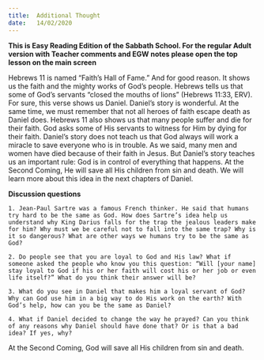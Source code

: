 ```yaml
---
title:  Additional Thought
date:   14/02/2020
---
```


**This is Easy Reading Edition of the Sabbath School. For the regular Adult version with Teacher comments and EGW notes please open the top lesson on the main screen** 

Hebrews 11 is named “Faith’s Hall of Fame.” And for good reason. It shows us the faith and the mighty works of God’s people. Hebrews tells us that some of God’s servants “closed the mouths of lions” (Hebrews 11:33, ERV). For sure, this verse shows us Daniel. Daniel’s story is wonderful. At the same time, we must remember that not all heroes of faith escape death as Daniel does. Hebrews 11 also shows us that many people suffer and die for their faith. God asks some of His servants to witness for Him by dying for their faith. Daniel’s story does not teach us that God always will work a miracle to save everyone who is in trouble. As we said, many men and women have died because of their faith in Jesus. But Daniel’s story teaches us an important rule: God is in control of everything that happens. At the Second Coming, He will save all His children from sin and death. We will learn more about this idea in the next chapters of Daniel.

**Discussion questions**

`1. Jean-Paul Sartre was a famous French thinker. He said that humans try hard to be the same as God. How does Sartre’s idea help us understand why King Darius falls for the trap the jealous leaders make for him? Why must we be careful not to fall into the same trap? Why is it so dangerous? What are other ways we humans try to be the same as God?`

`2. Do people see that you are loyal to God and His law? What if someone asked the people who know you this question: “Will [your name] stay loyal to God if his or her faith will cost his or her job or even life itself?” What do you think their answer will be?`

`3. What do you see in Daniel that makes him a loyal servant of God? Why can God use him in a big way to do His work on the earth? With God’s help, how can you be the same as Daniel?`

`4. What if Daniel decided to change the way he prayed? Can you think of any reasons why Daniel should have done that? Or is that a bad idea? If yes, why?`

At the Second Coming, God will save all His children from sin and death.
